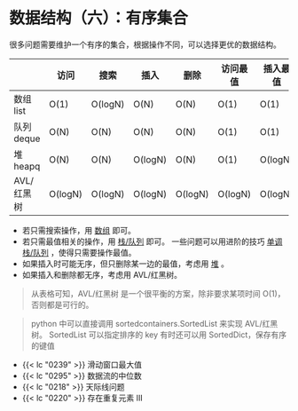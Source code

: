 # 数据结构（六）：有序集合


很多问题需要维护一个有序的集合，根据操作不同，可以选择更优的数据结构。

|             | 访问    |  搜索     | 插入     | 删除    | 访问最值   | 插入最值 | 删除最值 |
| ------      | ----   | ----    | ----     | ----    | ----     |  ----      |----    |
| 数组 list    | O(1)   | O(logN) | O(N)     | O(N)    |  O(1)    | O(1)       | O(1)   | 
| 队列 deque   | O(N)   | O(N)    | O(N)     | O(N)    |  O(1)    | O(1)       | O(1)   | 
| 堆  heapq    | O(N)   | O(N)    | O(logN)  | O(N)    |  O(1)    | O(logN)    | O(logN) |
| AVL/红黑树   | O(logN) | O(logN) | O(logN)  | O(logN) |  O(logN) | O(logN)   | O(logN) |

- 若只需搜索操作，用 [数组](/algorithm-array) 即可。
- 若只需最值相关的操作，用 [栈/队列](/algorithm-stack) 即可。
一些问题可以用进阶的技巧 [单调栈/队列](/algorithm-monotonic_stack) ，使得只需要操作最值。
- 如果插入时可能无序，但只删除某一边的最值，考虑用 [堆](/algorithm-heap) 。
- 如果插入和删除都无序，考虑用 AVL/红黑树。

> 从表格可知，AVL/红黑树 是一个很平衡的方案，除非要求某项时间 O(1)，否则都是可行的。

> python 中可以直接调用 sortedcontainers.SortedList 来实现 AVL/红黑树。
> SortedList 可以指定排序的 key
> 有时还可以用 SortedDict，保存有序的键值


- {{< lc "0239" >}} 滑动窗口最大值
- {{< lc "0295" >}} 数据流的中位数
- {{< lc "0218" >}} 天际线问题
- {{< lc "0220" >}} 存在重复元素 III



